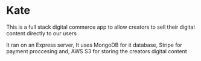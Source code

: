 # Kate

This is a full stack digital commerce app to allow creators to sell their digital content directly to our users

It ran on an Express server, It uses MongoDB for it database, Stripe for payment proccesing and, AWS S3 for storing the creators digital content
